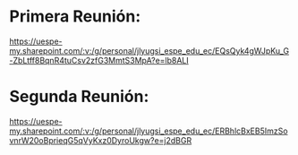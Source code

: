 # Primera Reunión:
https://uespe-my.sharepoint.com/:v:/g/personal/jlyugsi_espe_edu_ec/EQsQyk4gWJpKu_G-ZbLtff8BqnR4tuCsv2zfG3MmtS3MpA?e=lb8ALI
# Segunda Reunión: 
https://uespe-my.sharepoint.com/:v:/g/personal/jlyugsi_espe_edu_ec/ERBhlcBxEB5ImzSovnrW20oBprieqG5qVyKxz0DyroUkgw?e=j2dBGR
